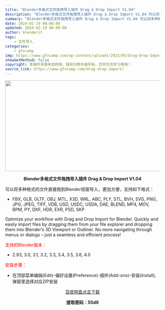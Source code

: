 ```yaml
---
title: "Blender多格式文件拖拽导入插件 Drag & Drop Import V1.04"
description: "Blender多格式文件拖拽导入插件 Drag & Drop Import V1.04 可以将多种格式的文件直接拖到Blender视窗导入，更加方便，支持如下格式： FBX, GLB, GLT..."
summary: "Blender多格式文件拖拽导入插件 Drag & Drop Import V1.04 可以将多种格式的文件直接拖到Blender视窗导入，更加方便，支持如下格式： FBX, GLB, GLT..."
date: 2024-02-19 00:00:00
updated: 2024-02-19 00:00:00
author: blenderit
tags: 
    - 文件导入
categories:
    - gfxcamp
img: https://www.gfxcamp.com/wp-content/uploads/2023/05/Drag-Drop-Import.jpg
showGetMethod: false
copyright: 本插件资源来自网络，版权归原作者所有，仅供交流学习使用！
source_link: https://www.gfxcamp.com/drag-drop-import/
---
```

<div><p><img decoding="async" class="aligncenter size-full wp-image-112303" src="https://www.gfxcamp.com/wp-content/uploads/2023/05/Drag-Drop-Import.jpg" data-src="https://www.gfxcamp.com/wp-content/uploads/2023/05/Drag-Drop-Import.jpg" alt="" width="590" height="295" data-srcset="https://www.gfxcamp.com/wp-content/uploads/2023/05/Drag-Drop-Import.jpg 590w, https://www.gfxcamp.com/wp-content/uploads/2023/05/Drag-Drop-Import-150x75.jpg 150w" data-sizes="(max-width: 590px) 100vw, 590px"></p><p style="text-align: center;"><strong>Blender多格式文件拖拽导入插件 Drag &amp; Drop Import V1.04</strong></p><p>可以将多种格式的文件直接拖到Blender视窗导入，更加方便，支持如下格式：</p><ul>
<li>FBX, GLB, GLTF, OBJ, MTL, X3D, WRL, ABC, PLY, STL, BVH, SVG, PNG, JPG, JPEG, TIFF, VDB, USD, USDC, USDA, DAE, BLEND, MP4, MOV, BPM, PY, DXF, HDR, EXR, PSD, SKP</li>
</ul><p>Optimize your workflow with Drag and Drop Import for Blender. Quickly and easily import files by dragging them from your file explorer and dropping them into Blender’s 3D Viewport or Outliner. No more navigating through menus or dialogs – just a seamless and efficient process!</p><p style="text-align: left;"><span style="color: #ff0000;">支持的Blender版本：</span></p><ul>
<li style="text-align: left;">2.93, 3.0, 3.1, 3.2, 3.3, 3.4, 3.5, 3.6, 4.0</li>
</ul><p style="text-align: left;"><span style="color: #ff0000;">安装步骤：</span></p><ul>
<li>在顶部菜单编辑(Edit)-偏好设置(Preference)-插件(Add-ons)-安装(Install),弹窗里选择对应ZIP安装</li>
</ul><p style="text-align: center;"><a class="maxbutton-3 maxbutton maxbutton-baidu" target="_blank" rel="noopener" href="https://pan.baidu.com/s/1LzhVxqcYj6fx8Sf6W4a7lA?pwd=55d9"><span class="mb-text">百度网盘点击下载</span></a></p><p style="text-align: center;"><strong>提取密码：55d9</strong></p></div>